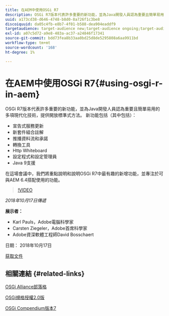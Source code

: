 ```yaml
---
title: 在AEM中使用OSGi R7
description: OSGi R7版本代表許多重要的新功能，並為Java開發人員認為重要且簡單易用的多項現代化技術，提供開放標準式方法。
uuid: a173cd38-d646-4748-b8d0-8a726f1c3be8
discoiquuid: da05c4fb-e8b7-4f01-b588-dea904eaddf9
targetaudience: target-audience new;target-audience ongoing;target-audience upgrader
exl-id: a07c5d72-a9e8-483a-ac37-a24846f17341
source-git-commit: bdd73fea8b33aa0bd25d8de5295808a6aa9911bd
workflow-type: tm+mt
source-wordcount: '168'
ht-degree: 1%

---
```


# 在AEM中使用OSGi R7{#using-osgi-r-in-aem}

OSGi R7版本代表許多重要的新功能，並為Java開發人員認為重要且簡單易用的多項現代化技術，提供開放標準式方法。  新功能包括（其中包括）：

* 宣告式服務更新
* 新套件組合註解
* 推播資料流和承諾
* 轉換工具
* Http Whiteboard
* 設定程式和設定管理員
* Java 9支援

在這場會議中，我們將重點說明和說明OSGi R7中最有趣的新增功能，並專注於可與AEM 6.4搭配使用的功能。

>[!VIDEO](https://video.tv.adobe.com/v/25037/?quality=9)

*2018年10月17日傳遞*

**展示者：**

* Karl Pauls，Adobe電腦科學家
* Carsten Ziegeler，Adobe首席科學家
* Adobe資深軟體工程師David Bosschaert

日期： 2018年10月17日

[获取文件](assets/aem-gems-osg-r7inaem-10172018.pdf)

## 相關連結 {#related-links}

[OSGi Alliance部落格](https://blog.osgi.org/2018/09/osgi-r7-highlights-blog-series.html)

[OSGi規格授權2.0版](https://osgi.org/specification/osgi.core/7.0.0/index.html)

[OSGi Compendium版本7](https://osgi.org/specification/osgi.cmpn/7.0.0/index.html)

<!--
[Get back to the Overview](https://helpx.adobe.com/experience-manager/kt/eseminars/gems/aem-index.html)
-->
